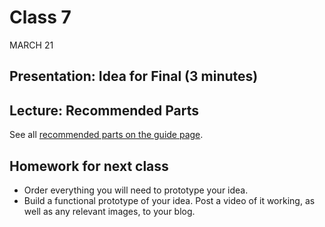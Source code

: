 # Class 7
MARCH 21

## Presentation: Idea for Final (3 minutes)

## Lecture: Recommended Parts

See all [recommended parts on the guide page](https://homemadehardware.com/guides/recommended-parts/).

## Homework for next class

* Order everything you will need to prototype your idea.
* Build a functional prototype of your idea. Post a video of it working, as well as any relevant images, to your blog.
